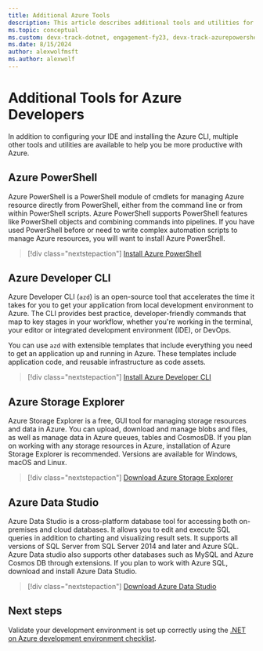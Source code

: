 ```yaml
---
title: Additional Azure Tools
description: This article describes additional tools and utilities for working with Azure and how you can install them.
ms.topic: conceptual
ms.custom: devx-track-dotnet, engagement-fy23, devx-track-azurepowershell
ms.date: 8/15/2024
author: alexwolfmsft
ms.author: alexwolf
---
```


# Additional Tools for Azure Developers

In addition to configuring your IDE and installing the Azure CLI, multiple other tools and utilities are available to help you be more productive with Azure.

## Azure PowerShell

Azure PowerShell is a PowerShell module of cmdlets for managing Azure resource directly from PowerShell, either from the command line or from within PowerShell scripts.  Azure PowerShell supports PowerShell features like PowerShell objects and combining commands into pipelines.  If you have used PowerShell before or need to write complex automation scripts to manage Azure resources, you will want to install Azure PowerShell.

> [!div class="nextstepaction"]
> [Install Azure PowerShell](/powershell/azure/install-az-ps)

## Azure Developer CLI

Azure Developer CLI (`azd`) is an open-source tool that accelerates the time it takes for you to get your application from local development environment to Azure. The CLI provides best practice, developer-friendly commands that map to key stages in your workflow, whether you're working in the terminal, your editor or integrated development environment (IDE), or DevOps.

You can use `azd` with extensible templates that include everything you need to get an application up and running in Azure. These templates include application code, and reusable infrastructure as code assets.

> [!div class="nextstepaction"]
> [Install Azure Developer CLI](/azure/developer/azure-developer-cli/install-azd)

## Azure Storage Explorer

Azure Storage Explorer is a free, GUI tool for managing storage resources and data in Azure.  You can upload, download and manage blobs and files, as well as manage data in Azure queues, tables and CosmosDB.  If you plan on working with any storage resources in Azure, installation of Azure Storage Explorer is recommended.  Versions are available for Windows, macOS and Linux.

> [!div class="nextstepaction"]
> [Download Azure Storage Explorer](https://azure.microsoft.com/features/storage-explorer/)

## Azure Data Studio

Azure Data Studio is a cross-platform database tool for accessing both on-premises and cloud databases. It allows you to edit and execute SQL queries in addition to charting and visualizing result sets. It supports all versions of SQL Server from SQL Server 2014 and later and Azure SQL. Azure Data studio also supports other databases such as MySQL and Azure Cosmos DB through extensions. If you plan to work with Azure SQL, download and install Azure Data Studio.

> [!div class="nextstepaction"]
> [Download Azure Data Studio](/sql/azure-data-studio/download-azure-data-studio)

## Next steps

Validate your development environment is set up correctly using the [.NET on Azure development environment checklist](./dotnet-dev-env-checklist.md).
